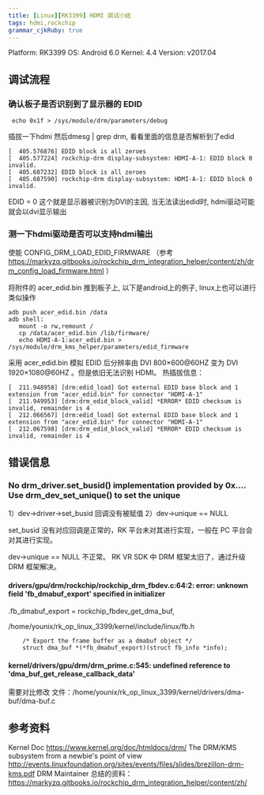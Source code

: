 ```yaml
---
title: [Linux][RK3399] HDMI 调试小结
tags: hdmi,rockchip
grammar_cjkRuby: true
---
```


Platform: RK3399 
OS: Android 6.0 
Kernel: 4.4 
Version: v2017.04 

## 调试流程

### 确认板子是否识别到了显示器的 EDID
```
 echo 0x1f > /sys/module/drm/parameters/debug
```
插拔一下hdmi
然后dmesg | grep drm, 看看里面的信息是否解析到了edid
```
[  405.576876] EDID block is all zeroes
[  405.577224] rockchip-drm display-subsystem: HDMI-A-1: EDID block 0 invalid.
[  405.687232] EDID block is all zeroes
[  405.687590] rockchip-drm display-subsystem: HDMI-A-1: EDID block 0 invalid.
```
EDID = 0 
这个就是显示器被识别为DVI的主因, 当无法读出edid时, hdmi驱动可能就会以dvi显示输出

### 测一下hdmi驱动是否可以支持hdmi输出
使能 CONFIG_DRM_LOAD_EDID_FIRMWARE
（参考 https://markyzq.gitbooks.io/rockchip_drm_integration_helper/content/zh/drm_config_load_firmware.html ）


将附件的 acer_edid.bin 推到板子上, 以下是android上的例子, linux上也可以进行类似操作
```
adb push acer_edid.bin /data
adb shell:
   mount -o rw,remount /
   cp /data/acer_edid.bin /lib/firmware/
   echo HDMI-A-1:acer_edid.bin > /sys/module/drm_kms_helper/parameters/edid_firmware
```
采用 acer_edid.bin 模拟 EDID 后分辨率由 DVI 800×600@60HZ 变为 DVI 1920×1080@60HZ 。但是依旧无法识别 HDMI。
热插拔信息：
```
[  211.948958] [drm:edid_load] Got external EDID base block and 1 extension from "acer_edid.bin" for connector "HDMI-A-1"
[  211.949953] [drm:drm_edid_block_valid] *ERROR* EDID checksum is invalid, remainder is 4
[  212.066567] [drm:edid_load] Got external EDID base block and 1 extension from "acer_edid.bin" for connector "HDMI-A-1"
[  212.067598] [drm:drm_edid_block_valid] *ERROR* EDID checksum is invalid, remainder is 4
```


## 错误信息
### No drm_driver.set_busid() implementation provided by 0x.... Use drm_dev_set_unique() to set the unique

1）dev->driver->set_busid 回调没有被赋值
2）dev->unique == NULL 

set_busid 没有对应回调是正常的，RK 平台未对其进行实现，一般在 PC 平台会对其进行实现。

dev->unique == NULL 不正常。
RK VR SDK 中 DRM 框架太旧了，通过升级 DRM 框架解决。

#### drivers/gpu/drm/rockchip/rockchip_drm_fbdev.c:64:2: error: unknown field 'fb_dmabuf_export' specified in initializer
  .fb_dmabuf_export = rockchip_fbdev_get_dma_buf,

/home/younix/rk_op_linux_3399/kernel/include/linux/fb.h
```
	/* Export the frame buffer as a dmabuf object */
	struct dma_buf *(*fb_dmabuf_export)(struct fb_info *info);
```

#### kernel/drivers/gpu/drm/drm_prime.c:545: undefined reference to 'dma_buf_get_release_callback_data'

需要对比修改 文件：/home/younix/rk_op_linux_3399/kernel/drivers/dma-buf/dma-buf.c

## 参考资料
Kernel Doc
https://www.kernel.org/doc/htmldocs/drm/ 
The DRM/KMS subsystem from a newbie's point of view 
http://events.linuxfoundation.org/sites/events/files/slides/brezillon-drm-kms.pdf
DRM Maintainer 总结的资料：https://markyzq.gitbooks.io/rockchip_drm_integration_helper/content/zh/
